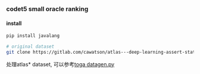 ### codet5 small oracle ranking

#### install

```bash
pip install javalang

# original dataset
git clone https://gitlab.com/cawatson/atlas---deep-learning-assert-statements.git
```

处理atlas* dataset, 可以参考[toga datagen.py](https://github.com/microsoft/toga/blob/main/data/atlas_star_datagen.py)

